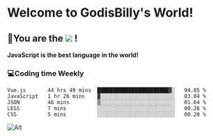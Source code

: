 # Welcome to GodisBilly's World!
## :partying_face:You are the  ![](https://visitor-badge.glitch.me/badge?page_id=Godisbilly.readme) !
**JavaScript is the best language in the world!**
### :computer:Coding time Weekly
  <!--START_SECTION:waka-->
```text
Vue.js       44 hrs 49 mins  ███████████████████████▓░   94.85 % 
JavaScript   1 hr 26 mins    ▓░░░░░░░░░░░░░░░░░░░░░░░░   03.04 % 
JSON         46 mins         ▒░░░░░░░░░░░░░░░░░░░░░░░░   01.64 % 
LESS         7 mins          ░░░░░░░░░░░░░░░░░░░░░░░░░   00.26 % 
CSS          5 mins          ░░░░░░░░░░░░░░░░░░░░░░░░░   00.20 % 
```
<!--END_SECTION:waka-->
![Alt](https://repobeats.axiom.co/api/embed/eeff64f6cf3d966257bdb597911b88a4c137d508.svg "Repobeats analytics image")
